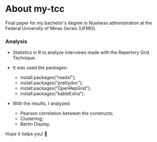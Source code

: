 # About my-tcc
Final paper for my bachelor's degree in Nusiness administration at the Federal University of Minas Gerais (UFMG).

### Analysis

* Statistics in R to analyze interviews made with the Repertory Grid Technique.

* It was used the packages: 
  * install.packages("readxl"); 
  * install.packages("prettydoc"); 
  * install.packages("OpenRepGrid"); 
  * install.packages("kableExtra").
  
* With the results, I analyzed:

  * Pearson correlation between the constructs;
  * Clustering;
  * Bertin Display.
 
Hope it helps you! 💫
